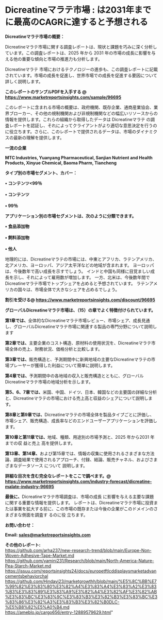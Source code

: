 # Dicreatineマラテ市場 : は2031年までに最高のCAGRに達すると予想される

<strong><b>Dicreatineマラテ市場の概要：</b></strong>

Dicreatineマラテ市場に関する調査レポートは、現状と課題を巧みに深く分析しています。この調査レポートは、2025 年から 2031 年の市場の成長に影響を与える他の重要な傾向と市場の推進力も分析します。

Dicreatineマラテ 市場におけるテクノロジーの進歩も、この調査レポートに記載されています。市場の成長を促進し、世界市場での成長を促進する要因について詳しく説明します。

<strong>このレポートのサンプルPDFを入手する @ <a href=https://www.marketreportsinsights.com/sample/96695>https://www.marketreportsinsights.com/sample/96695</a></strong>

このレポートに含まれる市場の概要は、政府機関、既存企業、通商産業協会、業界ブローカー、その他の規制機関および非規制機関などの幅広いリソースからの情報を提供します。これらの組織から取得したデータは Dicreatineマラテ の調査レポートを認証し、それによってクライアントがより適切な意思決定を行うのに役立ちます。さらに、このレポートで提供されるデータは、市場のダイナミクスの最新の理解を提供します。

<strong>一流の企業</strong>

<strong><b>MTC Industries, Yuanyang Pharmaceutical, Sanjian Nutrient and Health Products, Xinyue Chemical, Baoma Pharm, Tiancheng</b></strong>

<strong><b>タイプ別の市場セグメント、カバー：</b></strong>

<strong>• コンテンツ<99％<br><br>• コンテンツ<br><br>•  99％</strong>

<strong><b>アプリケーション別の市場セグメントは、次のように分類できます。</b></strong>

<strong>• 食品添加物<br><br>• 飼料添加物<br><br>• 他人</strong>

 地理的には、Dicreatineマラテの市場には、中東とアフリカ、ラテンアメリカ、北アメリカ、ヨーロッパ、アジア太平洋などの地域が含まれます。 ヨーロッパは、今後数年で高い成長を示すでしょう。 インドと中国も同様に目覚ましい成長を示し、それによって雇用数が増加します。 一方、北米は、今後数年間でDicreatineマラテ市場でトップシェアを占めると予想されています。 ラテンアメリカの国々は、市場全体で大きなシェアを占めるでしょう。

<strong>割引を受ける@ <a href=https://www.marketreportsinsights.com/discount/96695>https://www.marketreportsinsights.com/discount/96695</a></strong>

<strong><b>グローバルDicreatineマラテ市場は、（15）の章でよく特徴付けられています。</b></strong>

<strong><b>第</b></strong><strong><b>1章では、</b></strong>全体的なDicreatineマラテ市場レビュー、市場シェア、成長見通し、グローバルDicreatineマラテ市場に関連する製品の専門分野について説明します

<strong><b>第2章では、</b></strong>主要企業のコスト構造、原材料の使用状況を、Dicreatineマラテ市場全体の売上、財務状況、価格分析と比較します。

<strong><b>第3章では、</b></strong>販売構造と、予測期間中に新興地域の主要なDicreatineマラテの市場プレーヤーが獲得した利益について簡単に説明します。

<strong><b>第4章では、</b></strong>予測期間中の各地域の収入と販売構造とともに、グローバルDicreatineマラテ市場の地域分析を示します。

<strong><b>第5、6、7章では、</b></strong>米国、中国、ドイツ、日本、韓国などの主要国の詳細な分析と、Dicreatineマラテの市場における売上高と収益のシェアについて説明します。

<strong><b>第8章と第9章では、</b></strong>Dicreatineマラテの市場全体を製品タイプごとに評価し、市場シェア、販売構造、成長率などのエンドユーザーアプリケーションを評価します。

<strong><b>第10章と第11章では、</b></strong>地域、種類、用途別の市場予測と、2025 年から2031 年までの収 益と売上 高を提供します。

<strong><b>第13章、第14章、</b></strong>および第15章では、情報の収集に使用されるさまざまな方法論、調査結果で使用されるアプローチ、付録、結論、販売チャネル、およびさまざまなデータソース について 説明します。

<strong>詳細な目次を含む完全なレポートをここで調べます。@ <a href=https://www.marketreportsinsights.com/industry-forecast/dicreatine-malate-industry-96695>https://www.marketreportsinsights.com/industry-forecast/dicreatine-malate-industry-96695</a></strong>

<strong><b>最後に、</b></strong>Dicreatineマラテ市場調査は、市場の成長 に影響を</a>与える主要な課題に関する重要な情報を提供します。 レポートは、Dicreatineマラテ市場に投資または事業を拡大する前に、この市場の既存または今後の企業がこのドメインのさまざまな側面を調査す るのに役 立ちます。

<strong><b>お問い合わせ：</b></strong>

<strong>Email: </strong><a href=mailto:sales@marketreportsinsights.com><strong>sales@marketreportsinsights.com</strong></a>

<strong>その他のレポート:</strong>
<br>
<a href=https://github.com/arha237/new-research-trend/blob/main/Europe-Non-Woven-Adhesive-Tape-Market.md>https://github.com/arha237/new-research-trend/blob/main/Europe-Non-Woven-Adhesive-Tape-Market.md</a>
<br>
<a href=https://github.com/yamini231/Research/blob/main/North-America-Nature-Pea-Starch-Market.md>https://github.com/yamini231/Research/blob/main/North-America-Nature-Pea-Starch-Market.md</a>
<br>
<a href=https://issuu.com/reportsinsights24/docs/europetftlcddisplaysmarketadvancementsbehaviorchal>https://issuu.com/reportsinsights24/docs/europetftlcddisplaysmarketadvancementsbehaviorchal</a>
<br>
<a href=https://github.com/Hindavi23/marketgrowthh/blob/main/%E5%8C%BB%E7%99%82%E3%83%80%E3%82%A4%E3%83%A4%E3%83%A2%E3%83%B3%E3%83%89%E3%83%A9%E3%82%A4%E3%82%AF%E3%82%AB%E3%83%BC%E3%83%9C%E3%83%B3%E3%82%B3%E3%83%BC%E3%83%86%E3%82%A3%E3%83%B3%E3%82%B0DLC-%E5%B8%82%E5%A0%B4.md>https://github.com/Hindavi23/marketgrowthh/blob/main/%E5%8C%BB%E7%99%82%E3%83%80%E3%82%A4%E3%83%A4%E3%83%A2%E3%83%B3%E3%83%89%E3%83%A9%E3%82%A4%E3%82%AF%E3%82%AB%E3%83%BC%E3%83%9C%E3%83%B3%E3%82%B3%E3%83%BC%E3%83%86%E3%82%A3%E3%83%B3%E3%82%B0DLC-%E5%B8%82%E5%A0%B4.md</a>
<br>
<a href=https://ameblo.jp/cargo656/entry-12889579629.html>https://ameblo.jp/cargo656/entry-12889579629.html</a>"
